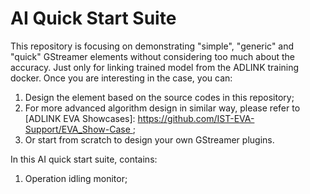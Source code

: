 # AI Quick Start Suite

This repository is focusing on demonstrating "simple", "generic" and "quick" GStreamer elements without considering too much about the accuracy. Just only for linking trained model from the ADLINK training docker. Once you are interesting in the case, you can:

1. Design the element based on the source codes in this repository;
2. For more advanced algorithm design in similar way, please refer to [ADLINK EVA Showcases]: https://github.com/IST-EVA-Support/EVA_Show-Case ;
3. Or start from scratch to design your own GStreamer plugins.

In this AI quick start suite, contains:

1. Operation idling monitor;

